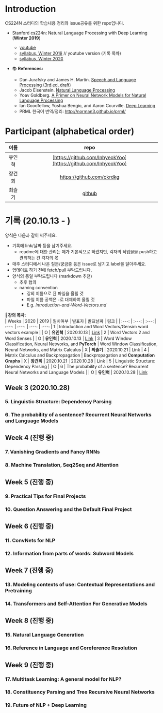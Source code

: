 # Introduction

CS224N 스터디의 학습내용 정리와 issue공유를 위한 repo입니다. 

- Stanford cs224n: Natural Language Processing with Deep Learning (**Winter 2019**)
  * [youtube](https://youtu.be/8rXD5-xhemo)
  * [syllabus, Winter 2019](https://web.stanford.edu/class/archive/cs/cs224n/cs224n.1194/) // youtube version (기록 목차)
  * [syllabus, Winter 2020](http://web.stanford.edu/class/cs224n/)

- 📚 **References:**
  - Dan Jurafsky and James H. Martin. [Speech and Language Processing (3rd ed. draft)](https://web.stanford.edu/~jurafsky/slp3/)
  - Jacob Eisenstein. [Natural Language Processing](/src/eisenstein-nlp-notes.pdf)
  - Yoav Goldberg. [A Primer on Neural Network Models for Natural Language Processing](/src/A-Primer-on-Neural-Network-Models-for-Natural-Language-Processing.pdf)
  - Ian Goodfellow, Yoshua Bengio, and Aaron Courville. [Deep Learning](http://www.deeplearningbook.org/)
  - PRML 한국어 번역/정리: http://norman3.github.io/prml/


# Participant (alphabetical order)

| 이름 | repo |
| :---: | :---: |
|유인혁|[https://github.com/InhyeokYoo](https://github.com/InhyeokYoo) |
|장건희|https://github.com/ckrdkg|
|최슬기|[github](https://github.com/abooundev)  |


# 기록 (20.10.13 - )

양식은 다음과 같이 써주세요.
- 기록에 link/날짜 등을 남겨주세요.
  - readme에 대한 관리는 제가 기본적으로 하겠지만, 각자의 작업물을 push하고 관리하는 건 각자의 몫
- 매주 스터디에서 나온 질문/궁금증 등은 issue로 남기고 label을 달아주세요.
- 업데이트 하기 전에 fetch/pull 부탁드립니다.
- 양식의 통일 부탁드립니다 (markdown 추천)
  - 추후 협의
  - naming convention
    - 강의 이름으로 된 파일을 올릴 것
    - 파일 이름 공백은 `-`로 대체하여 올릴 것
    - E.g. *Introduction-and-Word-Vectors.md*

📜**강의 목차:**  
| Weeks | 2020 | 2019 | 일치여부 | 발표자 | 발표날짜 | 링크 |
| :---: | :---: | :---: | :---: | :---: | :---: | :---: |
1 |  Introduction and Word Vectors/Gensim word vectors example |  | O | **유인혁** | 2020.10.13 | [Link](/week1) |
2 | Word Vectors 2 and Word Senses |  | O | **유인혁** | 2020.10.13 | [Link](/week1) |
3 | Word Window Classification, Neural Networks, and **PyTorch**  | Word Window Classification, Neural Networks, and Matrix Calculus | X |  **최슬기** | 2020.10.21 | Link |
4 | Matrix Calculus and Backpropagation | Backpropagation and **Computation Graphs** | X |  **장건희** | 2020.10.21 | 2020.10.28 | Link |
5 | Linguistic Structure: Dependency Parsing  |  | O | 
6 | The probability of a sentence? Recurrent Neural Networks and Language Models | | O |  **유인혁** | 2020.10.28 |  [Link](/week3/The-probability-of-a-sentence-Recurrent-Neural-Networks-and-Language-Models.md)

## Week 3 (2020.10.28)

### 5. Linguistic Structure: Dependency Parsing

### 6. The probability of a sentence? Recurrent Neural Networks and Language Models

## Week 4 (진행 중)

### 7. Vanishing Gradients and Fancy RNNs

### 8. Machine Translation, Seq2Seq and Attention

## Week 5 (진행 중)

### 9. Practical Tips for Final Projects 

### 10. Question Answering and the Default Final Project

## Week 6 (진행 중)

### 11. ConvNets for NLP 

### 12. Information from parts of words: Subword Models

## Week 7 (진행 중)

### 13. Modeling contexts of use: Contextual Representations and Pretraining 

### 14. Transformers and Self-Attention For Generative Models

## Week 8 (진행 중)

### 15. Natural Language Generation 

### 16. Reference in Language and Coreference Resolution

## Week 9 (진행 중)

### 17. Multitask Learning: A general model for NLP?

### 18. Constituency Parsing and Tree Recursive Neural Networks 

### 19. Future of NLP + Deep Learning 


